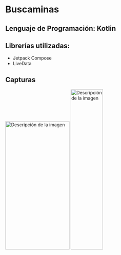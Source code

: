 # Buscaminas
## Lenguaje de Programación: Kotlin
## Librerías utilizadas:
* Jetpack Compose
* LiveData

## Capturas
<image src="https://github.com/vandrescaceres/buscaminas/blob/main/Minesweeper%201.png" width="200" height="400" alt="Descripción de la imagen">
<image src="https://github.com/vandrescaceres/buscaminas/blob/main/Minesweeper%202.png)" width="100" height="500" alt="Descripción de la imagen">  

